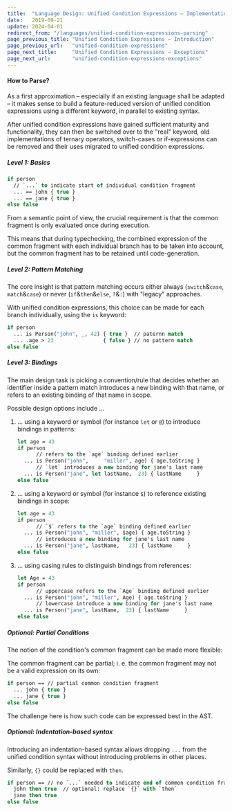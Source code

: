 ```yaml
---
title:  "Language Design: Unified Condition Expressions – Implementation"
date:   2019-09-21
update: 2024-04-01
redirect_from: "/languages/unified-condition-expressions-parsing"
page_previous_title: "Unified Condition Expressions – Introduction"
page_previous_url:   "unified-condition-expressions"
page_next_title:     "Unified Condition Expressions – Exceptions"
page_next_url:       "unified-condition-expressions-exceptions"
---
```


#### How to Parse?

As a first approximation – especially if an existing language shall be adapted –
it makes sense to build a feature-reduced version of unified condition expressions
using a different keyword, in parallel to existing syntax.

After unified condition expressions have gained sufficient maturity and functionality,
they can then be switched over to the "real" keyword, old implementations of ternary operators,
switch-cases or if-expressions can be removed and their uses migrated to unified condition expressions.


##### Level 1: Basics

```ml
if person
  // `...` to indicate start of individual condition fragment
  ... == john { true }
  ... == jane { true }
else false
```

From a semantic point of view, the crucial requirement is that the common
fragment is only evaluated once during execution.

This means that during typechecking, the combined expression of the common
fragment with each individual branch has to be taken into account, but the
common fragment has to be retained until code-generation.


##### Level 2: Pattern Matching

The core insight is that pattern matching occurs either always (`switch`&`case`, `match`&`case`) or never
(`if`&`then`&`else`, `?`&`:`) with "legacy" approaches.

With unified condition expressions, this choice can be made for each branch individually, using the `is` keyword:

```ml
if person
  ... is Person("john", _, 42) { true }  // paternn match
  ... .age > 23                { false } // no pattern match 
else false
```


##### Level 3: Bindings

The main design task is picking a convention/rule that decides whether an identifier inside a pattern match introduces a
new binding with that name, or refers to an existing binding of that name in scope.

Possible design options include ...

1. ... using a keyword or symbol (for instance `let` or `@`) to introduce bindings in patterns:

   ```ml
   let age = 43
   if person
         // refers to the `age` binding defined earlier
     ... is Person("john",     "miller", age) { age.toString }
         // `let` introduces a new binding for jane's last name
     ... is Person("jane", let lastName,  23) { lastName     }
   else false
   ```

2. ... using a keyword or symbol (for instance `$`) to reference existing bindings in scope:

   ```ml
   let age = 43
   if person
         // `$` refers to the `age` binding defined earlier
     ... is Person("john", "miller", $age) { age.toString }
         // introduces a new binding for jane's last name
     ... is Person("jane", lastName,   23) { lastName     }
   else false
   ```

3. ... using casing rules to distinguish bindings from references:

   ```ml
   let Age = 43
   if person
         // uppercase refers to the `Age` binding defined earlier
     ... is Person("john", "miller", Age) { age.toString }
         // lowercase introduce a new binding for jane's last name 
     ... is Person("jane", lastName,  23) { lastName     }
   else false
   ```

##### Optional: Partial Conditions

The notion of the condition's common fragment can be made more flexible:

The common fragment can be partial; i. e. the common fragment may not be a valid expression on its own:

```ml
if person == // partial common condition fragment
  ... john { true }
  ... jane { true }
else false
```

The challenge here is how such code can be expressed best in the AST.


##### Optional: Indentation-based syntax

Introducing an indentation-based syntax allows dropping `...` from the unified condition syntax
without introducing problems in other places.

Similarly, `{}` could be replaced with `then`. 

```ml
if person == // no `...` needed to indicate end of common condition fragment
  john then true  // optional: replace `{}` with `then`
  jane then true
else false
```
